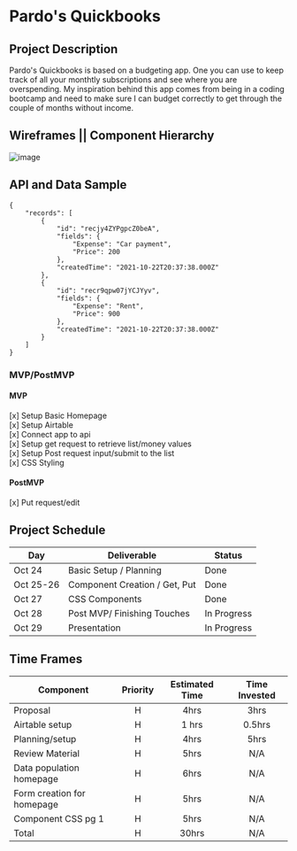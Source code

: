 # Pardo's Quickbooks
 <link>

## Project Description

Pardo's Quickbooks is based on a budgeting app. One you can use to keep track of all your monthtly subscriptions and see where you are overspending. My inspiration behind this app comes from being in a coding bootcamp and need to make sure I can budget correctly to get through the couple of months without income. 

## Wireframes || Component Hierarchy

![image](https://user-images.githubusercontent.com/68570980/138614752-aed2b306-23cb-44b2-8863-8323c46c89c6.png)

## API and Data Sample


```
{
    "records": [
        {
            "id": "recjy4ZYPgpcZ0beA",
            "fields": {
                "Expense": "Car payment",
                "Price": 200
            },
            "createdTime": "2021-10-22T20:37:38.000Z"
        },
        {
            "id": "recr9qpw07jYCJYyv",
            "fields": {
                "Expense": "Rent",
                "Price": 900
            },
            "createdTime": "2021-10-22T20:37:38.000Z"
        }
    ]
}
```

### MVP/PostMVP

#### MVP

[x] Setup Basic Homepage <br />
[x] Setup Airtable <br />
[x] Connect app to api <br />
[x] Setup get request to retrieve list/money values <br />
[x] Setup Post request input/submit to the list <br />
[x] CSS Styling <br />


#### PostMVP
[x] Put request/edit 

## Project Schedule

| Day      | Deliverable                                | Status   |
| -------- | ------------------------------------------ | -------- |
| Oct 24   | Basic Setup / Planning                     | Done  |
| Oct 25-26| Component Creation / Get, Put              | Done |
| Oct 27   | CSS Components                             | Done |
| Oct 28   | Post MVP/ Finishing Touches                | In Progress |
| Oct 29   | Presentation                               | In Progress |
 
## Time Frames
| Component                 | Priority | Estimated Time | Time Invested |
| ------------------------- | :------: | :------------: | :-----------: |
| Proposal                  |    H     |      4hrs      |     3hrs      |
| Airtable setup            |    H     |     1 hrs      |   0.5hrs      |
| Planning/setup            |    H     |      4hrs      |     5hrs      |
| Review Material           |    H     |      5hrs      |     N/A      |
| Data population homepage  |    H     |      6hrs      |     N/A      |
| Form creation for homepage|    H     |      5hrs      |     N/A      |
| Component CSS pg 1        |    H     |      5hrs      |     N/A      |
| Total                     |    H     |      30hrs     |     N/A      |

